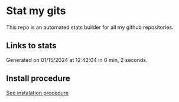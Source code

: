 # Stat my gits

This repo is an automated stats builder for all my github repositories.

## Links to stats


Generated on 01/15/2024 at 12:42:04 in 0 min, 2 seconds.

## Install procedure

[See instalation procedure](./src/install.md)
